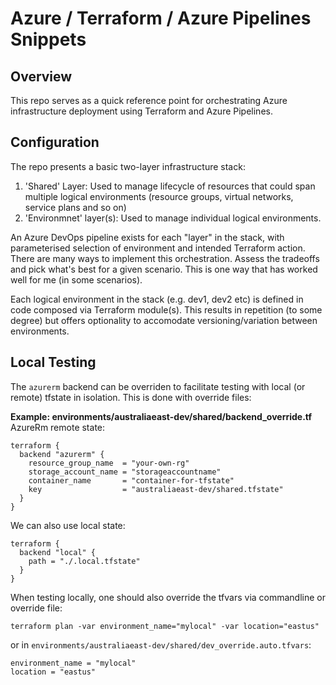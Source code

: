 # Azure / Terraform / Azure Pipelines Snippets

## Overview
This repo serves as a quick reference point for orchestrating Azure infrastructure deployment using Terraform and Azure Pipelines.

## Configuration
The repo presents a basic two-layer infrastructure stack:
1) 'Shared' Layer: Used to manage lifecycle of resources that could span multiple logical environments (resource groups, virtual networks, service plans and so on)
2) 'Environmnet' layer(s): Used to manage individual logical environments.

An Azure DevOps pipeline exists for each "layer" in the stack, with parameterised selection of environment and intended Terraform action. There are many ways to implement this orchestration. Assess the tradeoffs and pick what's best for a given scenario. This is one way that has worked well for me (in some scenarios).

Each logical environment in the stack (e.g. dev1, dev2 etc) is defined in code composed via Terraform module(s). This results in repetition (to some degree) but offers optionality to accomodate versioning/variation between environments.


## Local Testing
The `azurerm` backend can be overriden to facilitate testing with local (or remote) tfstate in isolation. This is done with override files:

**Example: environments/australiaeast-dev/shared/backend_override.tf**
AzureRm remote state:
```
terraform {
  backend "azurerm" {
    resource_group_name  = "your-own-rg"
    storage_account_name = "storageaccountname"
    container_name       = "container-for-tfstate"
    key                  = "australiaeast-dev/shared.tfstate"
  }
}
```

We can also use local state:
```
terraform {
  backend "local" {
    path = "./.local.tfstate"
  }
}
```

When testing locally, one should also override the tfvars via commandline or override file:
```
terraform plan -var environment_name="mylocal" -var location="eastus"
```

or in `environments/australiaeast-dev/shared/dev_override.auto.tfvars`:
```
environment_name = "mylocal"
location = "eastus"
```